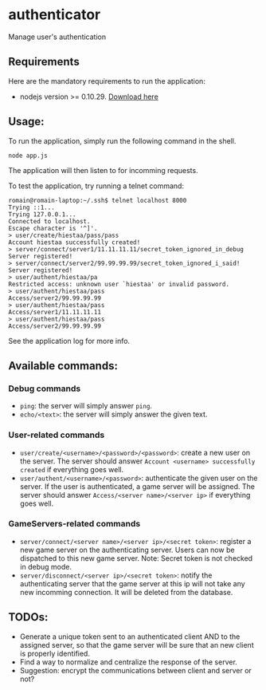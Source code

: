 authenticator
=============

Manage user's authentication

## Requirements

Here are the mandatory requirements to run the application:
* nodejs version >= 0.10.29. [Download here](http://nodejs.org/download/)

## Usage: 

To run the application, simply run the following command in the shell. 
```
node app.js
```
The application will then listen to for incomming requests.

To test the application, try running a telnet command:
```
romain@romain-laptop:~/.ssh$ telnet localhost 8000
Trying ::1...
Trying 127.0.0.1...
Connected to localhost.
Escape character is '^]'.
> user/create/hiestaa/pass/pass
Account hiestaa successfully created!
> server/connect/server1/11.11.11.11/secret_token_ignored_in_debug
Server registered!
> server/connect/server2/99.99.99.99/secret_token_ignored_i_said!
Server registered!
> user/authent/hiestaa/pa
Restricted access: unknown user `hiestaa' or invalid password.
> user/authent/hiestaa/pass
Access/server2/99.99.99.99
> user/authent/hiestaa/pass
Access/server1/11.11.11.11
> user/authent/hiestaa/pass
Access/server2/99.99.99.99
```
See the application log for more info.

## Available commands:

### Debug commands
* `ping`: the server will simply answer `ping`.
* `echo/<text>`: the server will simply answer the given text.

### User-related commands
* `user/create/<username>/<password>/<password>`: create a new user on the server. The server should answer `Account <username> successfully created` if everything goes well.
* `user/authent/<username>/<password>`: authenticate the given user on the server. If the user is authenticated, a game server will be assigned. The server should answer `Access/<server name>/<server ip>` if everything goes well.

### GameServers-related commands
* `server/connect/<server name>/<server ip>/<secret token>`: register a new game server on the authenticating server. Users can now be dispatched to this new game server. Note: Secret token is not checked in debug mode.
* `server/disconnect/<server ip>/<secret token>`: notify the authenticating server that the game server at this ip will not take any new incomming connection. It will be deleted from the database.


## TODOs:
* Generate a unique token sent to an authenticated client AND to the assigned server, so that the game server will be sure that an new client is properly identified.
* Find a way to normalize and centralize the response of the server.
* Suggestion: encrypt the communications between client and server or not? 